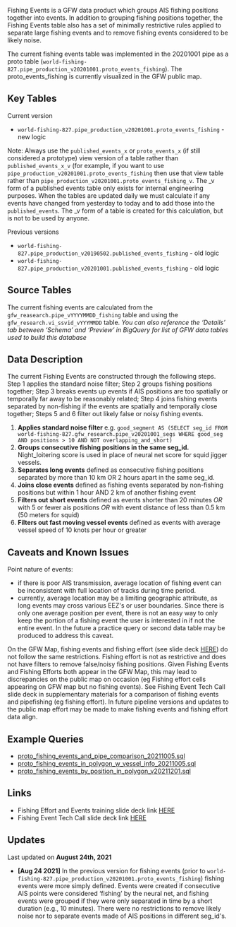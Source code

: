 Fishing Events is a GFW data product which groups AIS fishing positions together into events. In addition to grouping fishing positions together, the Fishing Events table also has a set of minimally restrictive rules applied to separate large fishing events and to remove fishing events considered to be likely noise. 

The current fishing events table was implemented in the 20201001 pipe as a proto table (`world-fishing-827.pipe_production_v20201001.proto_events_fishing`). The proto_events_fishing is currently visualized in the GFW public map.

## Key Tables

Current version
+ `world-fishing-827.pipe_production_v20201001.proto_events_fishing` - new logic


Note: Always use the `published_events_x` or `proto_events_x` (if still considered a prototype) view version of a table rather than `published_events_x_v` (for example, if you want to use `pipe_production_v20201001.proto_events_fishing` then use that view table rather than `pipe_production_v20201001.proto_events_fishing_v`. The _v form of a published events table only exists for internal engineering purposes. When the tables are updated daily we must calculate if any events have changed from yesterday to today and to add those into the `published_events`. The _v form of a table is created for this calculation, but is not to be used by anyone. 


Previous versions 
+ `world-fishing-827.pipe_production_v20190502.published_events_fishing` - old logic
+ `world-fishing-827.pipe_production_v20201001.published_events_fishing` - old logic

## Source Tables

The current fishing events are calculated from the `gfw_reasearch.pipe_vYYYYMMDD_fishing` table and using the `gfw_research.vi_ssvid_vYYYMMDD` table. _You can also reference the ‘Details’ tab between ‘Schema’ and ‘Preview’ in BigQuery for list of GFW data tables used to build this database_

## Data Description

The current Fishing Events are constructed through the following steps. Step 1 applies the standard noise filter; Step 2 groups fishing positions together; Step 3 breaks events up events if AIS positions are too spatially or temporally far away to be reasonably related; Step 4 joins fishing events separated by non-fishing if the events are spatially and temporally close together; Steps 5 and 6 filter out likely false or noisy fishing events.

1. **Applies standard noise filter** e.g. `good_segment AS (SELECT seg_id FROM world-fishing-827.gfw_research.pipe_v20201001_segs WHERE good_seg AND positions > 10 AND NOT overlapping_and_short)`
2. **Groups consecutive fishing positions in the same seg_id.** Night_loitering score is used in place of neural net score for squid jigger vessels.
3. **Separates long events** defined as consecutive fishing positions separated by more than 10 km OR 2 hours apart in the same seg_id. 
4. **Joins close events** defined as fishing events separated by non-fishing positions but within 1 hour AND 2 km of another fishing event
5. **Filters out short events** defined as events shorter than 20 minutes _OR_ with 5 or fewer ais positions _OR_ with event distance of less than 0.5 km (50 meters for squid)
6. **Filters out fast moving vessel events** defined as events with average vessel speed of 10 knots per hour or greater


## Caveats and Known Issues

Point nature of events: 
+ if there is poor AIS transmission, average location of fishing event can be inconsistent with full location of tracks during time period.
+ currently, average location may be a limiting geographic attribute, as long events may cross various EEZ's or user boundaries. Since there is only one average position per event, there is not an easy way to only keep the portion of a fishing event the user is interested in if not the entire event. In the future a practice query or second data table may be produced to address this caveat. 


On the GFW Map, fishing events and fishing effort (see slide deck [HERE](https://docs.google.com/presentation/d/17brGIUs1gsRMKMmaFEqi_dd_TPMapVoE9_9PQH8esrM/edit?usp=sharing********)) do not follow the same restrictions. Fishing effort is not as restrictive and does not have filters to remove false/noisy fishing positions. Given Fishing Events and Fishing Efforts both appear in the GFW Map, this may lead to discrepancies on the public map on occasion (eg Fishing effort cells appearing on GFW map but no fishing events). See Fishing Event Tech Call slide deck in supplementary materials for a comparison of fishing events and pipefishing (eg fishing effort). In future pipeline versions and updates to the public map effort may be made to make fishing events and fishing effort data align.

## Example Queries

+ [proto_fishing_events_and_pipe_comparison_20211005.sql](https://github.com/GlobalFishingWatch/bigquery-documentation-wf827/blob/master/queries/examples/current/proto_fishing_events_and_pipe_comparison_20211005.sql) 
+ [proto_fishing_events_in_polygon_w_vessel_info_20211005.sql](https://github.com/GlobalFishingWatch/bigquery-documentation-wf827/blob/master/queries/examples/current/proto_fishing_events_in_polygon_w_vessel_info_20211005.sql) 
+ [proto_fishing_events_by_position_in_polygon_v20211201.sql](https://github.com/GlobalFishingWatch/bigquery-documentation-wf827/blob/master/queries/examples/current/proto_fishing_events_by_position_in_polygon_v20211201.sql)

## Links

+ Fishing Effort and Events training slide deck link [HERE](https://docs.google.com/presentation/d/17brGIUs1gsRMKMmaFEqi_dd_TPMapVoE9_9PQH8esrM/edit#slide=id.g101ceedbfaa_0_66_) 
+ Fishing Event Tech Call slide deck link [HERE](https://docs.google.com/presentation/d/1ndJ4aau2Ci0dqmA2xyEp7vPrwlpt8gkVNNi0aFb7csY/edit?usp=sharing) 

## Updates
Last updated on **August 24th, 2021**

+ **[Aug 24 2021]** In the previous version for fishing events (prior to `world-fishing-827.pipe_production_v20201001.proto_events_fishing`) fishing events were more simply defined. Events were created if consecutive AIS points were considered ‘fishing’ by the neural net, and fishing events were grouped if they were only separated in time by a short duration (e.g., 10 minutes). There were no restrictions to remove likely noise nor to separate events made of AIS positions in different seg_id's.

